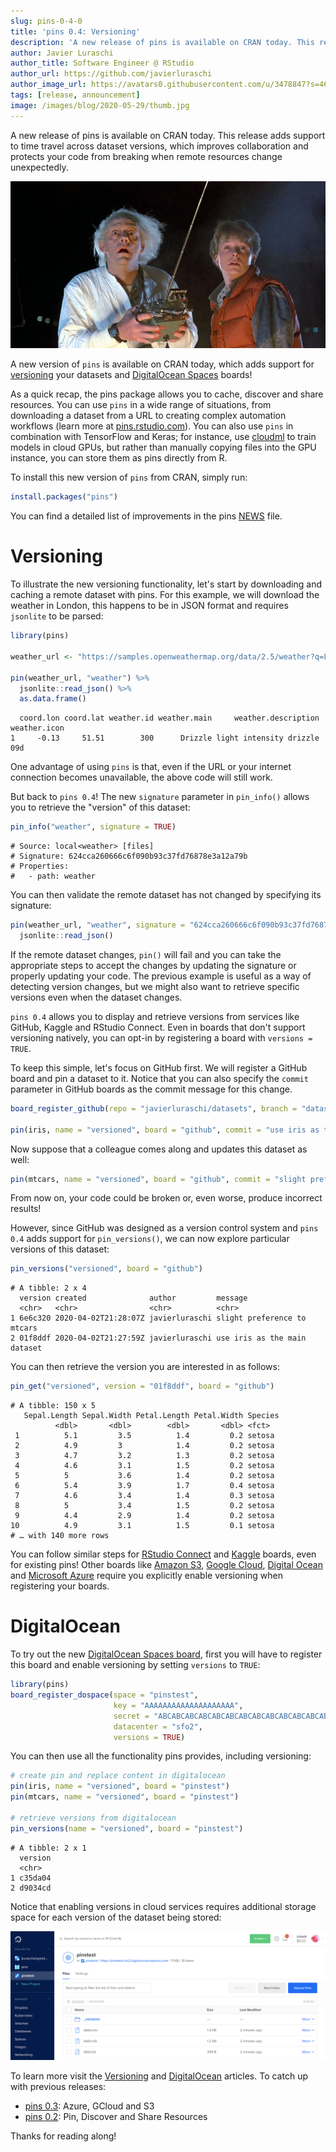 ```yaml
---
slug: pins-0-4-0
title: 'pins 0.4: Versioning'
description: 'A new release of pins is available on CRAN today. This release adds support to time travel across dataset versions, which improves collaboration and protects your code from breaking when remote resources change unexpectedly.'
author: Javier Luraschi
author_title: Software Engineer @ RStudio
author_url: https://github.com/javierluraschi
author_image_url: https://avatars0.githubusercontent.com/u/3478847?s=460&v=4
tags: [release, announcement]
image: /images/blog/2020-05-29/thumb.jpg
---
```


A new release of pins is available on CRAN today. This release adds support to time travel across dataset versions, which improves collaboration and protects your code from breaking when remote resources change unexpectedly.

<!--truncate-->

![](/images/blog/2020-05-29/thumb.jpg)

A new version of `pins` is available on CRAN today, which adds support for [versioning](http://pins.rstudio.com/articles/advanced-versions.html) your datasets and [DigitalOcean Spaces](http://pins.rstudio.com/articles/boards-dospace.html) boards!

As a quick recap, the pins package allows you to cache, discover and share resources. You can use `pins` in a wide range of situations, from downloading a dataset from a URL to creating complex automation workflows (learn more at [pins.rstudio.com](https://pins.rstudio.com)). You can also use `pins` in combination with TensorFlow and Keras; for instance, use [cloudml](https://tensorflow.rstudio.com/tools/cloudml) to train models in cloud GPUs, but rather than manually copying files into the GPU instance, you can store them as pins directly from R.

To install this new version of `pins` from CRAN, simply run:

```r
install.packages("pins")
```

You can find a detailed list of improvements in the pins [NEWS](https://github.com/rstudio/pins/blob/master/NEWS.md) file.

# Versioning

To illustrate the new versioning functionality, let's start by downloading and caching a remote dataset with pins. For this example, we will download the weather in London, this happens to be in JSON format and requires `jsonlite` to be parsed:

```r
library(pins)

weather_url <- "https://samples.openweathermap.org/data/2.5/weather?q=London,uk&appid=b6907d289e10d714a6e88b30761fae22"

pin(weather_url, "weather") %>%
  jsonlite::read_json() %>%
  as.data.frame()
```
```
  coord.lon coord.lat weather.id weather.main     weather.description weather.icon
1     -0.13     51.51        300      Drizzle light intensity drizzle          09d
```

One advantage of using `pins` is that, even if the URL or your internet connection becomes unavailable, the above code will still work.

But back to `pins 0.4`! The new `signature` parameter in `pin_info()` allows you to retrieve the "version" of this dataset:

```r
pin_info("weather", signature = TRUE)
```
```
# Source: local<weather> [files]
# Signature: 624cca260666c6f090b93c37fd76878e3a12a79b
# Properties:
#   - path: weather
```

You can then validate the remote dataset has not changed by specifying its signature:

```r
pin(weather_url, "weather", signature = "624cca260666c6f090b93c37fd76878e3a12a79b") %>%
  jsonlite::read_json()
```

If the remote dataset changes, `pin()` will fail and you can take the appropriate steps to accept the changes by updating the signature or properly updating your code. The previous example is useful as a way of detecting version changes, but we might also want to retrieve specific versions even when the dataset changes.

`pins 0.4` allows you to display and retrieve versions from services like GitHub, Kaggle and RStudio Connect. Even in boards that don't support versioning natively, you can opt-in by registering a board with `versions = TRUE`.

To keep this simple, let's focus on GitHub first. We will register a GitHub board and pin a dataset to it. Notice that you can also specify the `commit` parameter in GitHub boards as the commit message for this change.

```r
board_register_github(repo = "javierluraschi/datasets", branch = "datasets")

pin(iris, name = "versioned", board = "github", commit = "use iris as the main dataset")
```

Now suppose that a colleague comes along and updates this dataset as well:

```r
pin(mtcars, name = "versioned", board = "github", commit = "slight preference to mtcars")
```

From now on, your code could be broken or, even worse, produce incorrect results!

However, since GitHub was designed as a version control system and `pins 0.4` adds support for `pin_versions()`, we can now explore particular versions of this dataset:

```r
pin_versions("versioned", board = "github")
```
```
# A tibble: 2 x 4
  version created              author         message
  <chr>   <chr>                <chr>          <chr>
1 6e6c320 2020-04-02T21:28:07Z javierluraschi slight preference to mtcars
2 01f8ddf 2020-04-02T21:27:59Z javierluraschi use iris as the main dataset
```

You can then retrieve the version you are interested in as follows:

```r
pin_get("versioned", version = "01f8ddf", board = "github")
```
```
# A tibble: 150 x 5
   Sepal.Length Sepal.Width Petal.Length Petal.Width Species
          <dbl>       <dbl>        <dbl>       <dbl> <fct>
 1          5.1         3.5          1.4         0.2 setosa
 2          4.9         3            1.4         0.2 setosa
 3          4.7         3.2          1.3         0.2 setosa
 4          4.6         3.1          1.5         0.2 setosa
 5          5           3.6          1.4         0.2 setosa
 6          5.4         3.9          1.7         0.4 setosa
 7          4.6         3.4          1.4         0.3 setosa
 8          5           3.4          1.5         0.2 setosa
 9          4.4         2.9          1.4         0.2 setosa
10          4.9         3.1          1.5         0.1 setosa
# … with 140 more rows
```

You can follow similar steps for [RStudio Connect](http://pins.rstudio.com/articles/boards-rsconnect.html) and [Kaggle](http://pins.rstudio.com/articles/boards-kaggle.html) boards, even for existing pins! Other boards like [Amazon S3](http://pins.rstudio.com/articles/boards-s3.html), [Google Cloud](http://pins.rstudio.com/articles/boards-gcloud.html), [Digital Ocean](http://pins.rstudio.com/articles/boards-dospace.html) and [Microsoft Azure](http://pins.rstudio.com/articles/boards-azure.html) require you explicitly enable versioning when registering your boards.

# DigitalOcean

To try out the new [DigitalOcean Spaces board](http://pins.rstudio.com/articles/boards-dospace.html), first you will have to register this board and enable versioning by setting `versions` to `TRUE`:

```r
library(pins)
board_register_dospace(space = "pinstest",
                       key = "AAAAAAAAAAAAAAAAAAAA",
                       secret = "ABCABCABCABCABCABCABCABCABCABCABCABCABCA==",
                       datacenter = "sfo2",
                       versions = TRUE)
```

You can then use all the functionality pins provides, including versioning:

```r
# create pin and replace content in digitalocean
pin(iris, name = "versioned", board = "pinstest")
pin(mtcars, name = "versioned", board = "pinstest")

# retrieve versions from digitalocean
pin_versions(name = "versioned", board = "pinstest")
```
```
# A tibble: 2 x 1
  version
  <chr>
1 c35da04
2 d9034cd
```

Notice that enabling versions in cloud services requires additional storage space for each version of the dataset being stored:

![](/images/blog/2020-05-29/digitalocean-spaces-pins-versioned.png)

To learn more visit the [Versioning](http://pins.rstudio.com/articles/advanced-versions.html) and [DigitalOcean](http://pins.rstudio.com/articles/boards-dospace.html) articles. To catch up with previous releases:

- [pins 0.3](http://pins.rstudio.com/blog/posts/pins-0-3-0/): Azure, GCloud and S3
- [pins 0.2](https://blog.rstudio.com/2019/09/09/pin-discover-and-share-resources/): Pin, Discover and Share Resources

Thanks for reading along!
